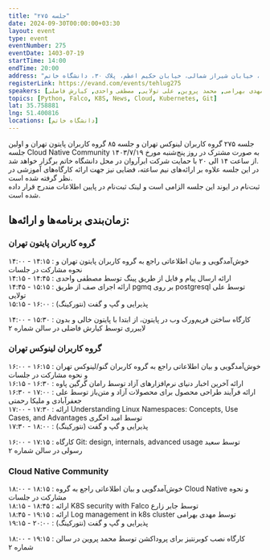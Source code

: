 ```yaml
---
title: "جلسه ۲۷۵"
date: 2024-09-30T00:00:00+03:30
layout: event
type: event
eventNumber: 275
eventDate: 1403-07-19
startTime: 14:00
endTime: 20:00
address: "خیابان ملاصدرا، خیابان شیراز شمالی، خیابان حکیم اعظم، پلاک ۳۰، دانشگاه خاتم"
registerLink: https://evand.com/events/tehlug275
speakers: [رامان گرگین پاوه, علی جعفرآبادی, ملیکا رحمتی, امید اخگری, سعید رسولی, جابر زارع, مهدی بهرامی, محمد پروین, علی تولایی, مصطفی واحدی, کیارش فاضلی]
topics: [Python, Falco, K8S, News, Cloud, Kubernetes, Git]
lat: 35.758881
lng: 51.400816
locations: [دانشگاه خاتم]
---
```


جلسه ۲۷۵ گروه کاربران لینوکس تهران و جلسه ۸۵ گروه کاربران پایتون تهران و اولین جلسه Cloud Native Community به صورت مشترک در روز پنج‌شنبه مورخ ۱۴۰۳/۷/۱۹ از ساعت ۱۴ الی ۲۰ با حمایت شرکت ابرآروان در محل دانشگاه خاتم برگزار خواهد شد.  
در این جلسه علاوه بر ارائه‌های نیم ساعته، فضایی نیز جهت ارائه کارگاه‌های آموزشی در نظر گرفته شده است.  
ثبت‌نام در ایوند این جلسه الزامی است و لینک ثبت‌نام در پایین اطلاعات مندرج قرار داده شده است.

## زمان‌بندی برنامه‌ها و ارائه‌ها:

### گروه کاربران پایتون تهران

۱۴:۰۰ - ۱۴:۱۵ : خوش‌آمدگویی و بیان اطلاعاتی راجع به گروه کاربران پایتون تهران و نحوه مشارکت در جلسات  
۱۴:۱۵ - ۱۴:۴۵ : ارائه ارسال پیام و فایل از طریق پینگ توسط مصطفی واحدی  
۱۴:۴۵ - ۱۵:۱۵ : ارائه اجرای صف از طریق pgmq بر روی postgresql توسط علی تولایی  
۱۵:۱۵ - ۱۶:۰۰ : پذیرایی و گپ و گفت (نتورکینگ)

۱۴:۰۰ - ۱۵:۳۰ : کارگاه ساختن فریم‌ورک وب در پایتون، از ابتدا با پایتون خالی و بدون لایبرری توسط کیارش فاضلی در سالن شماره ۲

### گروه کاربران لینوکس تهران

۱۶:۰۰ - ۱۶:۱۵ : خوش‌آمدگویی و بیان اطلاعاتی راجع به گروه کاربران گنو/لینوکس تهران و نحوه مشارکت در جلسات  
۱۶:۱۵ - ۱۶:۳۰ : ارائه آخرین اخبار دنیای نرم‌افزارهای آزاد توسط رامان گرگین پاوه  
۱۶:۳۰ - ۱۷:۰۰ : ارائه فرآیند طراحی محصول برای محصولات آزاد و متن‌باز توسط علی جعفرآبادی و ملیکا رحمتی  
۱۷:۰۰ - ۱۷:۳۰ : ارائه Understanding Linux Namespaces: Concepts, Use Cases, and Advantages توسط امید اخگری  
۱۷:۳۰ - ۱۸:۰۰ : پذیرایی و گپ و گفت (نتورکینگ) 

۱۶:۰۰ - ۱۷:۱۵ : کارگاه Git: design, internals, advanced usage توسط سعید رسولی در سالن شماره ۲

### Cloud Native Community

۱۸:۰۰ - ۱۸:۱۵ : خوش‌آمدگویی و بیان اطلاعاتی راجع به گروه Cloud Native و نحوه مشارکت در جلسات  
۱۸:۱۵ - ۱۸:۴۵ : ارائه K8S security with Falco توسط جابر زارع  
۱۸:۴۵ - ۱۹:۱۵ : ارائه Log management in k8s cluster توسط مهدی بهرامی  
۱۹:۱۵ - ۲۰:۰۰ :  پذیرایی و گپ و گفت (نتورکینگ)

۱۸:۰۰ - ۱۹:۱۵ : کارگاه نصب کوبرنتیز برای پروداکشن توسط محمد پروین در سالن شماره ۲